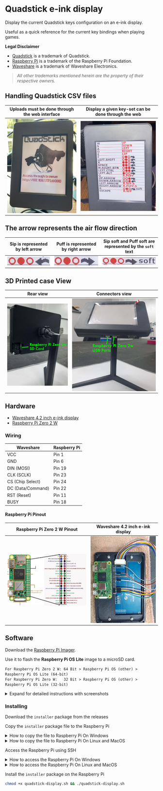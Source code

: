 # Quadstick e-ink display

Display the current Quadstick keys configuration on an e-ink display. 

Useful as a quick reference for the current key bindings when playing games.

**Legal Disclaimer**

* [Quadstick](https://www.quadstick.com) is a trademark of Quadstick. 
* [Raspberry Pi](https://www.raspberrypi.com) is a trademark of the Raspberry Pi Foundation. 
* [Waveshare](https://www.waveshare.com) is a trademark of Waveshare Electronics. 

> _All other trademarks mentioned herein are the property of their respective owners._

## Handling Quadstick CSV files

| Uploads must be done through the web interface | Display a given key-set can be done through the web |
|:----------------------------------------------:|:---------------------------------------------------:|
|   ![Init screen](readme_images/qs_init.jpg)    | ![Key settings screen](readme_images/qs_keys.jpeg)  |

## The arrow represents the air flow direction

|  **Sip** is represented by left arrow   |  **Puff** is represented by right arrow   | **Sip soft** and **Puff soft** are represented by the `soft` text |
|:---------------------------------------:|:-----------------------------------------:|:-----------------------------------------------------------------:|
| ![mp_sip.jpg](readme_images/mp_sip.jpg) | ![mp_puff.jpg](readme_images/mp_puff.jpg) |        ![mq_puff_soft.jpg](readme_images/mq_puff_soft.jpg)        |

## 3D Printed case View

|                    **Rear view**                    |                       **Connectors view**                       |
|:---------------------------------------------------:|:---------------------------------------------------------------:|
| ![3d_box_rear.jpeg](readme_images/3d_box_rear.jpeg) | ![3d_box_connectors.jpeg](readme_images/3d_box_connectors.jpeg) |

## Hardware

* [Waveshare 4.2 inch e-ink display](https://www.waveshare.com/wiki/4.2inch_e-Paper_Module_Manual#Working_With_Raspberry_Pi)
* [Raspberry Pi Zero 2 W](https://www.raspberrypi.com/products/raspberry-pi-zero-2-w/)

### Wiring

| Waveshare          | Raspberry Pi |
|--------------------|--------------|
| VCC                | Pin 1        |
| GND                | Pin 6        |
| DIN (MOSI)         | Pin 19       |
| CLK (SCLK)         | Pin 23       |
| CS  (Chip Select)  | Pin 24       |
| DC  (Data/Command) | Pin 22       |
| RST (Reset)        | Pin 11       |
| BUSY               | Pin 18       |

#### Raspberry Pi Pinout

|                **Raspberry Pi Zero 2 W Pinout**                 |           **Waveshare 4.2 inch e-ink display**            |
|:---------------------------------------------------------------:|:---------------------------------------------------------:|
| ![raspberry_pi_pinout.jpeg](readme_images/rasp_02w_pinout.jpeg) | ![display_pinout.jpeg](readme_images/display_pinout.jpeg) |


## Software

Download the [Raspberry Pi Imager](https://www.raspberrypi.com/software/). 

Use it to flash the **Raspberry Pi OS Lite** image to a microSD card.

`For Raspberry Pi Zero 2 W: 64 Bit > Raspberry Pi OS (other) > Raspberry Pi OS Lite (64-bit)` <br>
`For Raspberry Pi Zero W:   32 Bit > Raspberry Pi OS (other) > Raspberry Pi OS Lite (32-bit)`

<details>

<summary>Expand for detailed instructions with screenshots</summary>

### Raspberry Pi Imager Steps

|             **Select Device #1**              |             **Select Device #2**              |
|:---------------------------------------------:|:---------------------------------------------:|
| ![rasp_img0.jpg](readme_images/rasp_img0.jpg) | ![rasp_img1.jpg](readme_images/rasp_img1.jpg) |

|               **Choose OS #1**                |               **Choose OS #2**                |
|:---------------------------------------------:|:---------------------------------------------:|
| ![rasp_img2.jpg](readme_images/rasp_img2.jpg) | ![rasp_img3.jpg](readme_images/rasp_img3.jpg) |

> On Raspberry Pi OS (other) category with NO Desktop Environment

<br>

|              **Choose Storage**               |             **Edit Settings #1**              |
|:---------------------------------------------:|:---------------------------------------------:|
| ![rasp_img4.jpg](readme_images/rasp_img4.jpg) | ![rasp_img5.jpg](readme_images/rasp_img5.jpg) |

> Change the custom settings by clicking on the `Edit Settings` button

<br>

#### Raspberry Pi Custom Settings Steps

##### On the `General` tab

1. Set the hostname to 'qs-display'
2. Set the username and password as you prefer
3. Set the Wi-Fi SSID, password and country code <br>
![rasp_img6.jpg](readme_images/rasp_img6.jpg) <br>

> Raspberry Pi Zero's support 2G Wi-Fi only

##### On the `Services` tab

1. Enable SSH <br>
![rasp_img7.jpg](readme_images/rasp_img7.jpg) <br>
2. Press `Save` and then `Write` to flash the image to the microSD card

> **Note**: SSH can be used with `password` or `public-key` based authentication. 

</details>

### Installing

Download the `installer` package from the releases

Copy the `installer` package file to the Raspberry Pi

<details>

<summary>How to copy the file to Raspberry Pi On Windows</summary>

1. Download and install [WinSCP](https://winscp.net/eng/download.php)
2. Open WinSCP and enter the Raspberry Pi IP address, `username` and `password`
3. Navigate to the folder where the `installer` file is located
4. Drag and drop the file to the Raspberry Pi

</details>

<details>

<summary>How to copy the file to Raspberry Pi On Linux and MacOS</summary>

1. Open a terminal
2. Use `scp` to copy the file to the Raspberry Pi

```bash
scp quadstick-display.sh <username>@<raspberry_pi_ip>:/home/<username>
```

</details>

Access the Raspberry Pi using SSH

<details>

<summary>How to access the Raspberry Pi On Windows</summary>

1. Download and install [PuTTY](https://www.putty.org/)
2. Open PuTTY and enter the Raspberry Pi IP address
3. Click `Open` and enter the `username` and `password`
4. You should now be connected to the Raspberry Pi

</details>

<details>

<summary>How to access the Raspberry Pi On Linux and MacOS</summary>

1. Open a terminal
2. Use `ssh` to connect to the Raspberry Pi
3. Enter the `username` and `password`
4. You should now be connected to the Raspberry Pi

</details>

Install the `installer` package on the Raspberry Pi

```bash
chmod +x quadstick-display.sh && ./quadstick-display.sh
```
